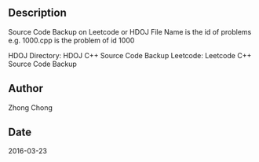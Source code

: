 ## Description
Source Code Backup on Leetcode or HDOJ
File Name is the id of problems
e.g. 1000.cpp is the problem of id 1000

HDOJ Directory: HDOJ C++ Source Code Backup
Leetcode: Leetcode C++ Source Code Backup

## Author
Zhong Chong

## Date
2016-03-23
